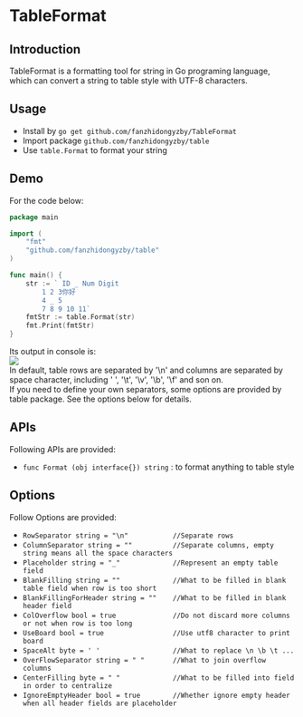 # TableFormat

## Introduction

TableFormat is a formatting tool for string in Go programing language, which can convert a string to table style with UTF-8 characters.

## Usage

* Install by `go get github.com/fanzhidongyzby/TableFormat`
* Import package `github.com/fanzhidongyzby/table`
* Use `table.Format` to format your string

## Demo

For the code below:
```go
package main

import (
	"fmt"
	"github.com/fanzhidongyzby/table"
)

func main() {
	str := ` ID _ Num Digit
		1 2 3你好
		4 _ 5 
		7 8 9 10 11`
	fmtStr := table.Format(str)
	fmt.Print(fmtStr)
}
```

Its output in console is:<br>
![](https://github.com/fanzhidongyzby/TableFormat/blob/master/image/output.jpg)<br>
In default, table rows are separated by '\n' and columns are separated by space character, including ' ', '\t', '\v', '\b', '\f' and son on.<br>
If you need to define your own separators, some options are provided by table package. See the options below for details.<br>

## APIs

Following APIs are provided:<br>
* `func Format (obj interface{}) string` : to format anything to table style<br>

## Options

Follow Options are provided:<br>
* `RowSeparator string = "\n"           //Separate rows`
* `ColumnSeparator string = ""          //Separate columns, empty string means all the space characters`
* `Placeholder string = "_"             //Represent an empty table field`
* `BlankFilling string = ""             //What to be filled in blank table field when row is too short`
* `BlankFillingForHeader string = ""    //What to be filled in blank header field`
* `ColOverflow bool = true              //Do not discard more columns or not when row is too long`
* `UseBoard bool = true                 //Use utf8 character to print board`
* `SpaceAlt byte = ' '                  //What to replace \n \b \t ...`
* `OverFlowSeparator string = " "       //What to join overflow columns`
* `CenterFilling byte = " "             //What to be filled into field in order to centralize`
* `IgnoreEmptyHeader bool = true		//Whether ignore empty header when all header fields are placeholder`

